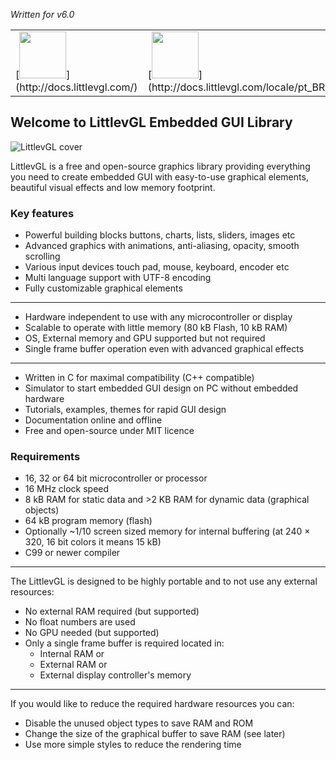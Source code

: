*Written for v6.0*

<table><tr>
<td>
[<img src="https://raw.githubusercontent.com/hjnilsson/country-flags/master/png100px/gb.png" width="75px">](http://docs.littlevgl.com/)
</td>

<td>
[<img src="https://raw.githubusercontent.com/hjnilsson/country-flags/master/png100px/br.png" width="75px">](http://docs.littlevgl.com/locale/pt_BR)
</td>

<td>
[<img src="https://raw.githubusercontent.com/hjnilsson/country-flags/master/png100px/es.png" width="75px">](http://docs.littlevgl.com/locale/es)
</td>

<td>
[<img src="https://raw.githubusercontent.com/hjnilsson/country-flags/master/png100px/tr.png" width="75px">](http://docs.littlevgl.com/locale/tr)
</td>
</tr> </table>

## Welcome to LittlevGL Embedded GUI Library

![LittlevGL cover](https://littlevgl.com/docs/themes/lv_theme_intro.png)

LittlevGL is a free and open-source graphics library providing everything you need to create embedded GUI with easy-to-use graphical elements, beautiful visual effects and low memory footprint.


### Key features
- Powerful building blocks buttons, charts, lists, sliders, images etc
- Advanced graphics with animations, anti-aliasing, opacity, smooth scrolling
- Various input devices touch pad, mouse, keyboard, encoder etc
- Multi language support with UTF-8 encoding
- Fully customizable graphical elements

* * *

- Hardware independent to use with any microcontroller or display
- Scalable to operate with little memory (80 kB Flash, 10 kB RAM)
- OS, External memory and GPU supported but not required
- Single frame buffer operation even with advanced graphical effects

* * *

- Written in C for maximal compatibility (C++ compatible)
- Simulator to start embedded GUI design on PC without embedded hardware
- Tutorials, examples, themes for rapid GUI design
- Documentation online and offline
- Free and open-source under MIT licence


### Requirements

- 16, 32 or 64 bit microcontroller or processor
- 16 MHz clock speed
- 8 kB RAM for static data and &gt;2 KB RAM for dynamic data (graphical objects)
- 64 kB program memory (flash)
- Optionally ~1/10 screen sized memory for internal buffering (at 240 × 320, 16 bit colors it means 15 kB)
- C99 or newer compiler

* * *

The LittlevGL is designed to be highly portable and to not use any external resources:
- No external RAM required (but supported)
- No float numbers are used
- No GPU needed (but supported)
- Only a single frame buffer is required located in:
    - Internal RAM or
    - External RAM or
    - External display controller's memory

* * *

If you would like to reduce the required hardware resources you can:
- Disable the unused object types to save RAM and ROM
- Change the size of the graphical buffer to save RAM (see later)
- Use more simple styles to reduce the rendering time


